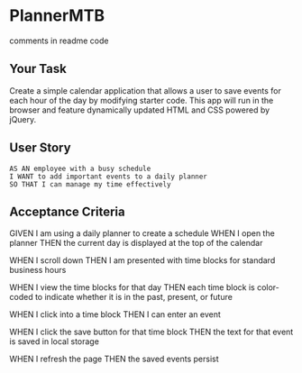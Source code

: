 # PlannerMTB
comments in readme code 
<!-- comements in green -->
## Your Task
Create a simple calendar application that allows a user to save events for each hour of the day by modifying starter code. This app will run in the browser and feature dynamically updated HTML and CSS powered by jQuery.

<!--  -->
## User Story

```
AS AN employee with a busy schedule
I WANT to add important events to a daily planner
SO THAT I can manage my time effectively
```


## Acceptance Criteria

GIVEN I am using a daily planner to create a schedule
WHEN I open the planner
THEN the current day is displayed at the top of the calendar
 <!-- Current Time is displayed below the header dynamical created from a javascript and place in the currentDay  of ptag id of "currentday"-->
WHEN I scroll down
THEN I am presented with time blocks for standard business hours
<!-- each time Blaock and page style with bootstrap(row and 3 columns)  -->
WHEN I view the time blocks for that day
THEN each time block is color-coded to indicate whether it is in the past, present, or future
<!-- each time block has its own text area field inside of a column this allows for the dynamic change of the field to change color  according to the time of the user. Using a for loop to grab the data- from each text area and comparing it to the time currently giving if and else if staements to define the textarea color by adding a class css to the element-->
WHEN I click into a time block
THEN I can enter an event
<!-- events are saved in the textarea -->
WHEN I click the save button for that time block
THEN the text for that event is saved in local storage
<!-- this data is stored using a click event on button, when a button is click it hass a specific key value that information in that specific tect area is saved. -->
WHEN I refresh the page
THEN the saved events persist
<!-- data saved is then replicated in the same spot on the page using a for loop to check specifically for the textarea id's between 9-18 then placing the local storage id of that key to the page(?) i believe thats how i think it works  -->